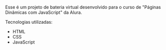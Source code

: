 Esse é um projeto de bateria virtual desenvolvido para o curso de "Páginas Dinâmicas com JavaScript" da Alura.

Tecnologias utilizadas:
* HTML
* CSS
* JavaScript
